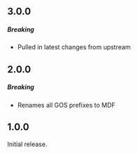 ## 3.0.0

##### Breaking

* Pulled in latest changes from upstream

## 2.0.0

##### Breaking

* Renames all GOS prefixes to MDF

## 1.0.0

Initial release.
